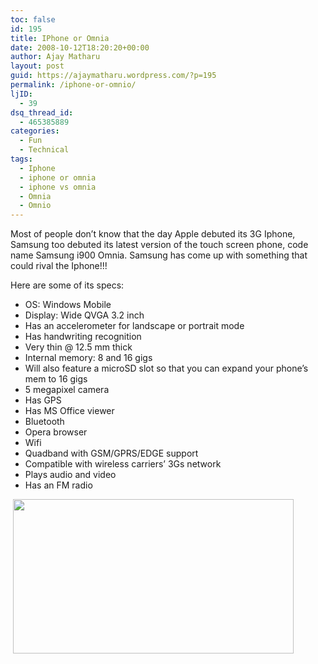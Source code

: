 ```yaml
---
toc: false
id: 195
title: IPhone or Omnia
date: 2008-10-12T18:20:20+00:00
author: Ajay Matharu
layout: post
guid: https://ajaymatharu.wordpress.com/?p=195
permalink: /iphone-or-omnio/
ljID:
  - 39
dsq_thread_id:
  - 465385889
categories:
  - Fun
  - Technical
tags:
  - Iphone
  - iphone or omnia
  - iphone vs omnia
  - Omnia
  - Omnio
---
```

Most of people don&#8217;t know that the day Apple debuted its 3G Iphone, Samsung too debuted its latest version of the touch screen phone, code name Samsung i900 Omnia. Samsung has come up with something that could rival the Iphone!!!

Here are some of its specs:

  * OS: Windows Mobile
  * Display: Wide QVGA 3.2 inch
  * Has an accelerometer for landscape or portrait mode
  * Has handwriting recognition
  * Very thin @ 12.5 mm thick
  * Internal memory: 8 and 16 gigs
  * Will also feature a microSD slot so that you can expand your phone&#8217;s mem to 16 gigs
  * 5 megapixel camera
  * Has GPS
  * Has MS Office viewer
  * Bluetooth
  * Opera browser
  * Wifi
  * Quadband with GSM/GPRS/EDGE support
  * Compatible with wireless carriers&#8217; 3Gs network
  * Plays audio and video
  * Has an FM radio

 [<img class="aligncenter size-full wp-image-196" title="omnio" src="https://ajaymatharu.files.wordpress.com/2008/10/omnio.png" alt="" width="449" height="247" />](https://ajaymatharu.files.wordpress.com/2008/10/omnio.png)
